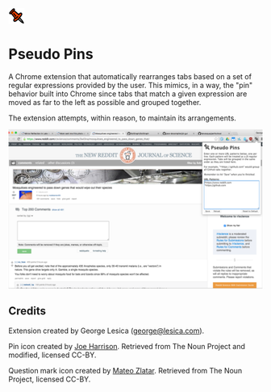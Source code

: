 ![Icon](icon32.png)

# Pseudo Pins

A Chrome extension that automatically rearranges tabs based on a set of regular
expressions provided by the user. This mimics, in a way, the "pin" behavior
built into Chrome since tabs that match a given expression are moved as far to
the left as possible and grouped together.

The extension attempts, within reason, to maintain its arrangements.

![Screenshot](screenshot0.png)

## Credits

Extension created by George Lesica (<george@lesica.com>).

Pin icon created by [Joe Harrison](https://thenounproject.com/joe_harrison/).
Retrieved from The Noun Project and modified, licensed CC-BY.

Question mark icon created by [Mateo
Zlatar](https://thenounproject.com/mateozlatar/). Retrieved from The Noun
Project, licensed CC-BY.
